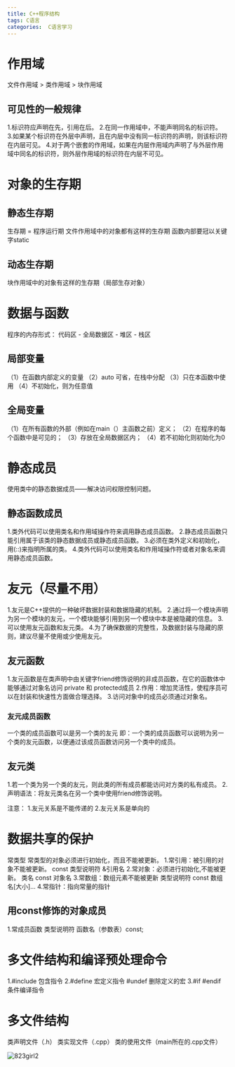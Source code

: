 ```yaml
---
title: C++程序结构
tags: C语言
categories:  C语言学习
---
```

# 作用域
文件作用域 > 类作用域 > 块作用域
## 可见性的一般规律
1.标识符应声明在先，引用在后。
2.在同一作用域中，不能声明同名的标识符。
3.如果某个标识符在外层中声明，且在内层中没有同一标识符的声明，则该标识符在内层可见。
4.对于两个嵌套的作用域，如果在内层作用域内声明了与外层作用域中同名的标识符，则外层作用域的标识符在内层不可见。

# 对象的生存期
## 静态生存期
生存期 = 程序运行期
文件作用域中的对象都有这样的生存期
函数内部要冠以关键字static
## 动态生存期
块作用域中的对象有这样的生存期（局部生存对象）

# 数据与函数
程序的内存形式：
代码区 - 全局数据区 - 堆区 - 栈区
## 局部变量
（1）在函数内部定义的变量
（2）auto 可省，在栈中分配
（3）只在本函数中使用
（4）不初始化，则为任意值
## 全局变量
（1）在所有函数的外部（例如在main（）主函数之前）定义；
（2）在程序的每个函数中是可见的；
（3）存放在全局数据区内；
（4）若不初始化则初始化为0

# 静态成员
使用类中的静态数据成员——解决访问权限控制问题。
## 静态函数成员
1.类外代码可以使用类名和作用域操作符来调用静态成员函数。
2.静态成员函数只能引用属于该类的静态数据成员或静态成员函数。
3.必须在类外定义和初始化，用(::)来指明所属的类。
4.类外代码可以使用类名和作用域操作符或者对象名来调用静态成员函数。

# 友元（尽量不用）
1.友元是C++提供的一种破坏数据封装和数据隐藏的机制。
2.通过将一个模块声明为另一个模块的友元，一个模块能够引用到另一个模块中本是被隐藏的信息。
3.可以使用友元函数和友元类。
4.为了确保数据的完整性，及数据封装与隐藏的原则，建议尽量不使用或少使用友元。
## 友元函数
1.友元函数是在类声明中由关键字friend修饰说明的非成员函数，在它的函数体中能够通过对象名访问 private 和 protected成员
2.作用：增加灵活性，使程序员可以在封装和快速性方面做合理选择。
3.访问对象中的成员必须通过对象名。
### 友元成员函数
一个类的成员函数可以是另一个类的友元
即：一个类的成员函数可以说明为另一个类的友元函数，以便通过该成员函数访问另一个类中的成员。
## 友元类
1.若一个类为另一个类的友元，则此类的所有成员都能访问对方类的私有成员。
2.声明语法：将友元类名在另一个类中使用friend修饰说明。

注意：
1.友元关系是不能传递的
2.友元关系是单向的

# 数据共享的保护
常类型
常类型的对象必须进行初始化，而且不能被更新。
1.常引用：被引用的对象不能被更新。
const  类型说明符  &引用名
2.常对象：必须进行初始化,不能被更新。
类名  const  对象名
3.常数组：数组元素不能被更新
类型说明符  const  数组名[大小]...
4.常指针：指向常量的指针

## 用const修饰的对象成员
1.常成员函数
类型说明符  函数名（参数表）const;

# 多文件结构和编译预处理命令
1.#include 包含指令
2.#define 宏定义指令
#undef 删除定义的宏
3.#if #endif 条件编译指令

# 多文件结构
类声明文件（.h）
类实现文件（.cpp）
类的使用文件（main所在的.cpp文件）

![823girl2](http://obmrysrv0.bkt.clouddn.com/823girl2.jpg)